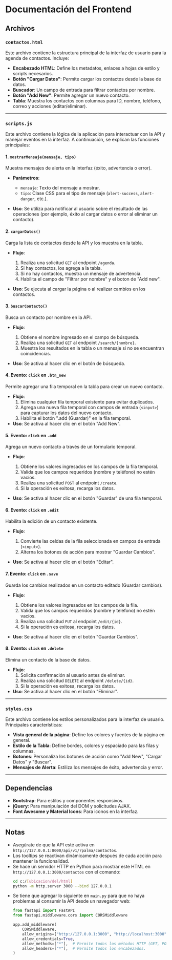 # Documentación del Frontend

## Archivos

### `contactos.html`

Este archivo contiene la estructura principal de la interfaz de usuario para la agenda de contactos. Incluye:

- **Encabezado HTML**: Define los metadatos, enlaces a hojas de estilo y scripts necesarios.
- **Botón "Cargar Datos"**: Permite cargar los contactos desde la base de datos.
- **Buscador**: Un campo de entrada para filtrar contactos por nombre.
- **Botón "Add New"**: Permite agregar un nuevo contacto.
- **Tabla**: Muestra los contactos con columnas para ID, nombre, teléfono, correo y acciones (editar/eliminar).

---

### `scripts.js`

Este archivo contiene la lógica de la aplicación para interactuar con la API y manejar eventos en la interfaz. A continuación, se explican las funciones principales:

#### **1. `mostrarMensaje(mensaje, tipo)`**
Muestra mensajes de alerta en la interfaz (éxito, advertencia o error).
- **Parámetros**:

  - `mensaje`: Texto del mensaje a mostrar.
  - `tipo`: Clase CSS para el tipo de mensaje (`alert-success`, `alert-danger`, etc.).
- **Uso**: Se utiliza para notificar al usuario sobre el resultado de las operaciones (por ejemplo, éxito al cargar datos o error al eliminar un contacto).

#### **2. `cargarDatos()`**
Carga la lista de contactos desde la API y los muestra en la tabla.
- **Flujo**:

  1. Realiza una solicitud `GET` al endpoint `/agenda`.
  2. Si hay contactos, los agrega a la tabla.
  3. Si no hay contactos, muestra un mensaje de advertencia.
  4. Habilita el campo de "Filtrar por nombre" y el boton de "Add new".
- **Uso**: Se ejecuta al cargar la página o al realizar cambios en los contactos.

#### **3. `buscarContacto()`**
Busca un contacto por nombre en la API.
- **Flujo**:

  1. Obtiene el nombre ingresado en el campo de búsqueda.
  2. Realiza una solicitud `GET` al endpoint `/search/{nombre}`.
  3. Muestra los resultados en la tabla o un mensaje si no se encuentran coincidencias.
- **Uso**: Se activa al hacer clic en el botón de búsqueda.

#### **4. Evento: `click` en `.btn_new`**
Permite agregar una fila temporal en la tabla para crear un nuevo contacto.
- **Flujo**:
  1. Elimina cualquier fila temporal existente para evitar duplicados.
  2. Agrega una nueva fila temporal con campos de entrada (`<input>`) para capturar los datos del nuevo contacto.
  3. Habilita el botón ".add (Guardar)" en la fila temporal.
- **Uso**: Se activa al hacer clic en el botón "Add New".

#### **5. Evento: `click` en `.add`**
Agrega un nuevo contacto a través de un formulario temporal.
- **Flujo**:

  1. Obtiene los valores ingresados en los campos de la fila temporal.
  2. Valida que los campos requeridos (nombre y teléfono) no estén vacíos.
  3. Realiza una solicitud `POST` al endpoint `/create`.
  4. Si la operación es exitosa, recarga los datos.
- **Uso**: Se activa al hacer clic en el botón "Guardar" de una fila temporal.

#### **6. Evento: `click` en `.edit`**
Habilita la edición de un contacto existente.
- **Flujo**:

  1. Convierte las celdas de la fila seleccionada en campos de entrada (`<input>`).
  2. Alterna los botones de acción para mostrar "Guardar Cambios".
- **Uso**: Se activa al hacer clic en el botón "Editar".

#### **7. Evento: `click` en `.save`**
Guarda los cambios realizados en un contacto editado (Guardar cambios).
- **Flujo**:

  1. Obtiene los valores ingresados en los campos de la fila.
  2. Valida que los campos requeridos (nombre y teléfono) no estén vacíos.
  3. Realiza una solicitud `PUT` al endpoint `/edit/{id}`.
  4. Si la operación es exitosa, recarga los datos.
- **Uso**: Se activa al hacer clic en el botón "Guardar Cambios".

#### **8. Evento: `click` en `.delete`**
Elimina un contacto de la base de datos.
- **Flujo**:
  1. Solicita confirmación al usuario antes de eliminar.
  2. Realiza una solicitud `DELETE` al endpoint `/delete/{id}`.
  3. Si la operación es exitosa, recarga los datos.
- **Uso**: Se activa al hacer clic en el botón "Eliminar".

---

### `styles.css`

Este archivo contiene los estilos personalizados para la interfaz de usuario. Principales características:

- **Vista general de la página**: Define los colores y fuentes de la página en general.
- **Estilo de la Tabla**: Define bordes, colores y espaciado para las filas y columnas.
- **Botones**: Personaliza los botones de acción como "Add New", "Cargar Datos" y "Buscar".
- **Mensajes de Alerta**: Estiliza los mensajes de éxito, advertencia y error.

---

## Dependencias

- **Bootstrap**: Para estilos y componentes responsivos.
- **jQuery**: Para manipulación del DOM y solicitudes AJAX.
- **Font Awesome y Material Icons**: Para iconos en la interfaz.

---

## Notas

- Asegúrate de que la API esté activa en `http://127.0.0.1:8000/api/v1/rpalma/contactos`.
- Los tooltips se reactivan dinámicamente después de cada acción para mantener la funcionalidad.
- Se hace un servidor HTTP en Python para mostrar este HTML en `http://127.0.0.1:3000/contactos` con el comando:
  ```bash
  cd c:/[ubicacion/del/html] 
  python -m http.server 3000 --bind 127.0.0.1
  ```
- Se tiene que agregar lo siguiente en `main.py` para que no haya problemas al consumir la API desde un navegador web:
  ```python
  from fastapi import FastAPI
  from fastapi.middleware.cors import CORSMiddleware

  app.add_middleware(
      CORSMiddleware,
      allow_origins=["http://127.0.0.1:3000", "http://localhost:3000"],  # Evita usar "*"
      allow_credentials=True,
      allow_methods=["*"],  # Permite todos los métodos HTTP (GET, POST, PUT, DELETE, etc.)
      allow_headers=["*"],  # Permite todos los encabezados.
  )
  ```